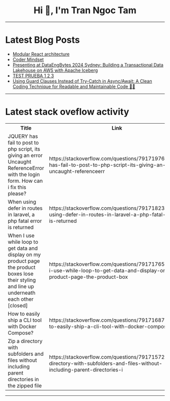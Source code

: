 <h1 align="center">Hi 👋, I'm Tran Ngoc Tam</h1>

---

# Latest Blog Posts 
<!-- BLOG-POST-LIST:START -->
- [Modular React architecture](https://dev.to/michael_mazzone_87d595a97/modular-react-architecture-157n)
- [Coder Mindset](https://dev.to/bhuwan71/coder-mindset-3j8e)
- [Presenting at DataEngBytes 2024 Sydney: Building a Transactional Data Lakehouse on AWS with Apache Iceberg](https://dev.to/roops/presenting-at-dataengbytes-2024-sydney-building-a-transactional-data-lakehouse-on-aws-with-apache-iceberg-1f7a)
- [TEST PRUEBA 1 2 3](https://dev.to/alyconr/test-prueba-1-2-3-4ghh)
- [Using Guard Clauses Instead of Try-Catch in Async/Await: A Clean Coding Technique for Readable and Maintainable Code 🦄🚀](https://dev.to/muthuraja_r/using-guard-clauses-in-asyncawait-a-clean-coding-technique-for-readable-and-maintainable-code-367j)
<!-- BLOG-POST-LIST:END -->

---

# Latest stack oveflow activity
<table>
  <tr><th>Title</th><th>Link</th></tr>
  <!-- STACKOVERFLOW:START --><tr><td>JQUERY has fail to post to php script, its giving an error Uncaught ReferenceError with the login form. How can i fix this please?</td><td>https://stackoverflow.com/questions/79171976/jquery-has-fail-to-post-to-php-script-its-giving-an-error-uncaught-referenceerr</td></tr><tr><td>When using defer in routes in laravel, a php fatal error is returned</td><td>https://stackoverflow.com/questions/79171823/when-using-defer-in-routes-in-laravel-a-php-fatal-error-is-returned</td></tr><tr><td>When I use while loop to get data and display on my product page the product boxes lose their styling and line up underneath each other [closed]</td><td>https://stackoverflow.com/questions/79171765/when-i-use-while-loop-to-get-data-and-display-on-my-product-page-the-product-box</td></tr><tr><td>How to easily ship a CLI tool with Docker Compose?</td><td>https://stackoverflow.com/questions/79171687/how-to-easily-ship-a-cli-tool-with-docker-compose</td></tr><tr><td>Zip a directory with subfolders and files without including parent directories in the zipped file</td><td>https://stackoverflow.com/questions/79171572/zip-a-directory-with-subfolders-and-files-without-including-parent-directories-i</td></tr><!-- STACKOVERFLOW:END -->
</table>

---



